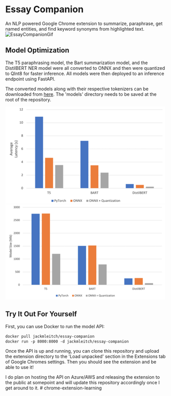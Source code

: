 # Essay Companion
An NLP powered Google Chrome extension to summarize, paraphrase, get named entities, and find keyword synonyms from highlighted text.
![EssayCompanionGif](https://github.com/jackmleitch/EssayCompanion/blob/main/extension/assets/icons/Essay%20Companion%20Demo%20(short).gif)

## Model Optimization
The T5 paraphrasing model, the Bart summarization model, and the DistilBERT NER model were all converted to ONNX and then were quantized to QInt8 for faster inference. All models were then deployed to an inference endpoint using FastAPI. 

The converted models along with their respective tokenizers can be downloaded from [here](https://drive.google.com/drive/folders/1_5FM97b717669T24vRv4fmU8W1Cwr8uO?usp=sharing). The 'models' directory needs to be saved at the root of the repository. 

<p float="left">
  <img src="https://github.com/jackmleitch/EssayCompanion/blob/main/extension/assets/icons/model_latency.png" width="500" /> 
  <img src="https://github.com/jackmleitch/EssayCompanion/blob/main/extension/assets/icons/model_size.png" width="500" />
</p>

## Try It Out For Yourself
First, you can use Docker to run the model API: 
```
docker pull jackmleitch/essay-companion
docker run -p 8000:8000 -d jackmleitch/essay-companion
```
Once the API is up and running, you can clone this repository and upload the extension directory to the 'Load unpacked' section in the Extensions tab of Google Chromes settings. Then you should see the extension and be able to use it! 

I do plan on hosting the API on Azure/AWS and releasing the extension to the public at somepoint and will update this repository accordingly once I get around to it. 
#   c h r o m e - e x t e n s i o n - l e a r n i n g 
 
 